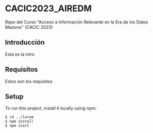 # CACIC2023_AIREDM
Repo del Curso "Acceso a Información Relevante  en la Era de los Datos Masivos" (CACIC 2023)


## Introducción
Esta es la intro

## Requisitos
Estos son los requisitos

## Setup
To run this project, install it locally using npm:

```
$ cd ../lorem
$ npm install
$ npm start
```
